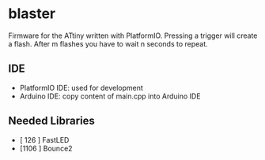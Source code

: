 # blaster
Firmware for the ATtiny written with PlatformIO. Pressing a trigger will create a flash. After m flashes you have to wait n seconds to repeat.

## IDE
* PlatformIO IDE: used for development
* Arduino IDE: copy content of main.cpp into Arduino IDE

## Needed Libraries
* [ 126 ] FastLED
* [1106 ] Bounce2
